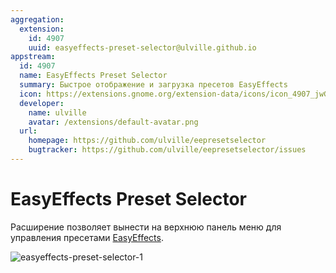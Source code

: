 ```yaml
---
aggregation:
  extension:
    id: 4907
    uuid: easyeffects-preset-selector@ulville.github.io
appstream:
  id: 4907
  name: EasyEffects Preset Selector
  summary: Быстрое отображение и загрузка пресетов EasyEffects
  icon: https://extensions.gnome.org/extension-data/icons/icon_4907_jwGJ6H7.png
  developer:
    name: ulville
    avatar: /extensions/default-avatar.png
  url:
    homepage: https://github.com/ulville/eepresetselector
    bugtracker: https://github.com/ulville/eepresetselector/issues
---
```


# EasyEffects Preset Selector

Расширение позволяет вынести на верхнюю панель меню для управления пресетами [EasyEffects](/apps/easyeffects/).

![easyeffects-preset-selector-1](/extensions/easyeffects-preset-selector/easyeffects-preset-selector-1.png)

<!--@include: @extensions/.parts/show-install-steps.md-->
